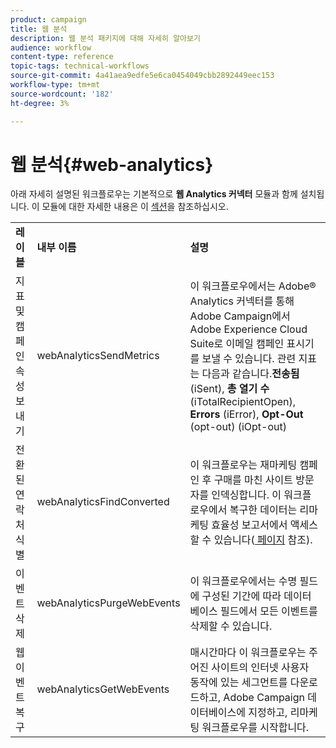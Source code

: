 ```yaml
---
product: campaign
title: 웹 분석
description: 웹 분석 패키지에 대해 자세히 알아보기
audience: workflow
content-type: reference
topic-tags: technical-workflows
source-git-commit: 4a41aea9edfe5e6ca0454049cbb2892449eec153
workflow-type: tm+mt
source-wordcount: '182'
ht-degree: 3%

---
```



# 웹 분석{#web-analytics}

아래 자세히 설명된 워크플로우는 기본적으로 **웹 Analytics 커넥터** 모듈과 함께 설치됩니다. 이 모듈에 대한 자세한 내용은 이 [섹션](../../platform/using/adobe-analytics-connector.md)을 참조하십시오.

<table> 
 <tbody> 
  <tr> 
   <td> <strong>레이블</strong><br /> </td> 
   <td> <strong>내부 이름</strong><br /> </td> 
   <td> <strong>설명</strong><br /> </td> 
  </tr> 
  <tr> 
   <td> <span class="uicontrol">지표 및 캠페인 속성 보내기</span> <br /> </td> 
   <td> <span class="uicontrol">webAnalyticsSendMetrics</span> <br /> </td> 
   <td> 이 워크플로우에서는 Adobe® Analytics 커넥터를 통해 Adobe Campaign에서 Adobe Experience Cloud Suite로 이메일 캠페인 표시기를 보낼 수 있습니다. 관련 지표는 다음과 같습니다.<strong>전송됨</strong> (iSent), <strong>총 열기 수</strong> (iTotalRecipientOpen), <strong>Errors</strong> (iError), <strong>Opt-Out</strong> (opt-out) (iOpt-out)<br /></strong><strong> </strong></td> 
  </tr> 
  <tr> 
   <td> <span class="uicontrol">전환된 연락처 식별</span> <br /> </td> 
   <td> <span class="uicontrol">webAnalyticsFindConverted</span> <br /> </td> 
   <td> 이 워크플로우는 재마케팅 캠페인 후 구매를 마친 사이트 방문자를 인덱싱합니다. 이 워크플로우에서 복구한 데이터는 <span class="uicontrol">리마케팅 효율성 보고서</span>에서 액세스할 수 있습니다(<a href="../../platform/using/adobe-analytics-connector.md#creating-a-re-marketing-campaign"> 페이지</a> 참조). <br /> </td> 
  </tr> 
  <tr> 
   <td> <span class="uicontrol">이벤트 삭제</span> <br /> </td> 
   <td> <span class="uicontrol">webAnalyticsPurgeWebEvents</span> <br /> </td> 
   <td> 이 워크플로우에서는 <span class="uicontrol">수명</span> 필드에 구성된 기간에 따라 데이터베이스 필드에서 모든 이벤트를 삭제할 수 있습니다.<br /> </td> 
  </tr> 
  <tr> 
   <td> <span class="uicontrol">웹 이벤트 복구</span> <br /> </td> 
   <td> <span class="uicontrol">webAnalyticsGetWebEvents</span> <br /> </td> 
   <td> 매시간마다 이 워크플로우는 주어진 사이트의 인터넷 사용자 동작에 있는 세그먼트를 다운로드하고, Adobe Campaign 데이터베이스에 지정하고, 리마케팅 워크플로우를 시작합니다.<br /> </td> 
  </tr> 
 </tbody> 
</table>

